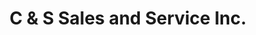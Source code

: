 ---
title: "C & S Sales and Service Inc."
url: /franklinville/c-and-s-sales-and-service-inc/
shop: tyres
---